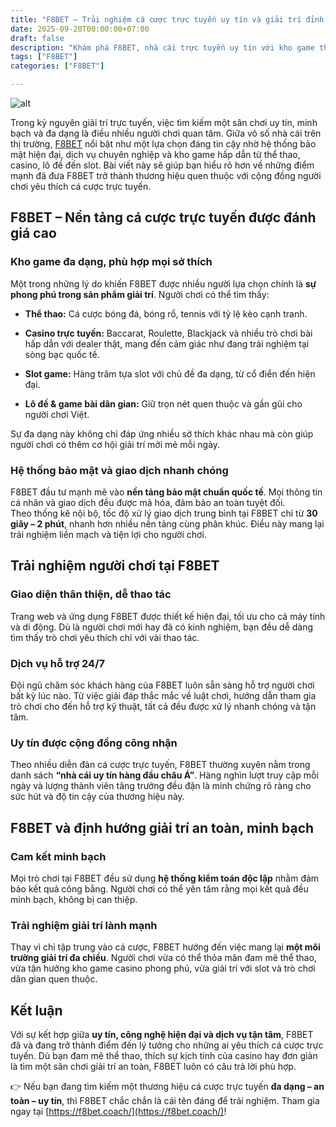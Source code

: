 ```yaml
---
title: "F8BET – Trải nghiệm cá cược trực tuyến uy tín và giải trí đỉnh cao"
date: 2025-09-20T00:00:00+07:00
draft: false
description: "Khám phá F8BET, nhà cái trực tuyến uy tín với kho game thể thao, casino, slot đa dạng, giao dịch nhanh và bảo mật an toàn cho mọi người chơi."
tags: ["F8BET"]
categories: ["F8BET"]

---
```

![alt](https://i.postimg.cc/Vk8QZN93/f8betcoach.jpg)


Trong kỷ nguyên giải trí trực tuyến, việc tìm kiếm một sân chơi uy tín, minh bạch và đa dạng là điều nhiều người chơi quan tâm. Giữa vô số nhà cái trên thị trường, [F8BET](https://f8bet.coach/) nổi bật như một lựa chọn đáng tin cậy nhờ hệ thống bảo mật hiện đại, dịch vụ chuyên nghiệp và kho game hấp dẫn từ thể thao, casino, lô đề đến slot. Bài viết này sẽ giúp bạn hiểu rõ hơn về những điểm mạnh đã đưa F8BET trở thành thương hiệu quen thuộc với cộng đồng người chơi yêu thích cá cược trực tuyến.

## F8BET – Nền tảng cá cược trực tuyến được đánh giá cao

### Kho game đa dạng, phù hợp mọi sở thích

Một trong những lý do khiến F8BET được nhiều người lựa chọn chính là **sự phong phú trong sản phẩm giải trí**. Người chơi có thể tìm thấy:

*   **Thể thao:** Cá cược bóng đá, bóng rổ, tennis với tỷ lệ kèo cạnh tranh.
    
*   **Casino trực tuyến:** Baccarat, Roulette, Blackjack và nhiều trò chơi bài hấp dẫn với dealer thật, mang đến cảm giác như đang trải nghiệm tại sòng bạc quốc tế.
    
*   **Slot game:** Hàng trăm tựa slot với chủ đề đa dạng, từ cổ điển đến hiện đại.
    
*   **Lô đề & game bài dân gian:** Giữ trọn nét quen thuộc và gần gũi cho người chơi Việt.
    

Sự đa dạng này không chỉ đáp ứng nhiều sở thích khác nhau mà còn giúp người chơi có thêm cơ hội giải trí mới mẻ mỗi ngày.

### Hệ thống bảo mật và giao dịch nhanh chóng

F8BET đầu tư mạnh mẽ vào **nền tảng bảo mật chuẩn quốc tế**. Mọi thông tin cá nhân và giao dịch đều được mã hóa, đảm bảo an toàn tuyệt đối.  
Theo thống kê nội bộ, tốc độ xử lý giao dịch trung bình tại F8BET chỉ từ **30 giây – 2 phút**, nhanh hơn nhiều nền tảng cùng phân khúc. Điều này mang lại trải nghiệm liền mạch và tiện lợi cho người chơi.

## Trải nghiệm người chơi tại F8BET

### Giao diện thân thiện, dễ thao tác

Trang web và ứng dụng F8BET được thiết kế hiện đại, tối ưu cho cả máy tính và di động. Dù là người chơi mới hay đã có kinh nghiệm, bạn đều dễ dàng tìm thấy trò chơi yêu thích chỉ với vài thao tác.

### Dịch vụ hỗ trợ 24/7

Đội ngũ chăm sóc khách hàng của F8BET luôn sẵn sàng hỗ trợ người chơi bất kỳ lúc nào. Từ việc giải đáp thắc mắc về luật chơi, hướng dẫn tham gia trò chơi cho đến hỗ trợ kỹ thuật, tất cả đều được xử lý nhanh chóng và tận tâm.

### Uy tín được cộng đồng công nhận

Theo nhiều diễn đàn cá cược trực tuyến, F8BET thường xuyên nằm trong danh sách **“nhà cái uy tín hàng đầu châu Á”**. Hàng nghìn lượt truy cập mỗi ngày và lượng thành viên tăng trưởng đều đặn là minh chứng rõ ràng cho sức hút và độ tin cậy của thương hiệu này.

## F8BET và định hướng giải trí an toàn, minh bạch

### Cam kết minh bạch

Mọi trò chơi tại F8BET đều sử dụng **hệ thống kiểm toán độc lập** nhằm đảm bảo kết quả công bằng. Người chơi có thể yên tâm rằng mọi kết quả đều minh bạch, không bị can thiệp.

### Trải nghiệm giải trí lành mạnh

Thay vì chỉ tập trung vào cá cược, F8BET hướng đến việc mang lại **một môi trường giải trí đa chiều**. Người chơi vừa có thể thỏa mãn đam mê thể thao, vừa tận hưởng kho game casino phong phú, vừa giải trí với slot và trò chơi dân gian quen thuộc.

## Kết luận

Với sự kết hợp giữa **uy tín, công nghệ hiện đại và dịch vụ tận tâm**, F8BET đã và đang trở thành điểm đến lý tưởng cho những ai yêu thích cá cược trực tuyến. Dù bạn đam mê thể thao, thích sự kịch tính của casino hay đơn giản là tìm một sân chơi giải trí an toàn, F8BET luôn có câu trả lời phù hợp.

👉 Nếu bạn đang tìm kiếm một thương hiệu cá cược trực tuyến **đa dạng – an toàn – uy tín**, thì F8BET chắc chắn là cái tên đáng để trải nghiệm. Tham gia ngay tại [https://f8bet.coach/](https://f8bet.coach/)!